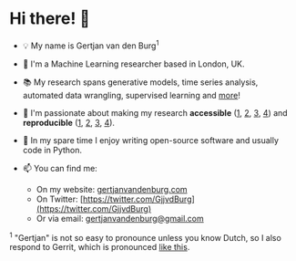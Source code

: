 # Hi there! :wave:

* :bulb: My name is Gertjan van den Burg<sup>1</sup>

* :seedling: I'm a Machine Learning researcher based in London, UK.

* :books: My research spans generative models, time series analysis, automated 
  data wrangling, supervised learning and 
  [more](https://gertjanvandenburg.com/research/)!

* :ocean: I'm passionate about making my research **accessible** 
  ([1](https://github.com/alan-turing-institute/CleverCSV), 
  [2](https://github.com/GjjvdBurg/PyGenSVM), 
  [3](https://github.com/GjjvdBurg/SparseStep), 
  [4](https://pypi.python.org/pypi/smartsvm/)) and **reproducible** 
  ([1](https://github.com/alan-turing-institute/rPSMF), 
  [2](https://github.com/alan-turing-institute/TCPDBench), 
  [3](https://github.com/alan-turing-institute/CSV_Wrangling),
  [4](https://github.com/alan-turing-institute/memorization)).

* :art: In my spare time I enjoy writing open-source software and usually code 
  in Python.

* :mailbox: You can find me:
  - On my website: [gertjanvandenburg.com](https://gertjanvandenburg.com/)
  - On Twitter: [https://twitter.com/GjjvdBurg](https://twitter.com/GjjvdBurg)
  - Or via email: [gertjanvandenburg@gmail.com](mailto:gertjanvandenburg@gmail.com)

<sup>1</sup> "Gertjan" is not so easy to pronounce unless you know Dutch, so I 
also respond to Gerrit, which is pronounced [like 
this](https://upload.wikimedia.org/wikipedia/commons/f/f9/En-ca-Garrett.oga).
